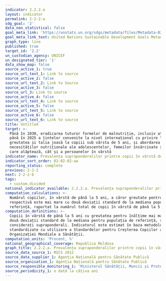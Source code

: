 ```yaml
---
indicator: 2.2.2.a
layout: indicator
permalink: 2-2-2-a
sdg_goal: '2'
data_non_statistical: false
goal_meta_link: 'https://unstats.un.org/sdgs/metadata/files/Metadata-02-02-02a.pdf'
goal_meta_link_text: United Nations Sustainable Development Goals Metadata (pdf 232kB)
graph_type: line
published: true
target_id: '2.2'
un_custodian_agency: UNICEF
un_designated_tier: '1'
data_show_map: false
source_active_1: true
source_url_text_1: Link to source
source_active_2: false
source_url_text_2: Link to Source
source_active_3: false
source_url_3: Link to source
source_active_4: false
source_url_text_4: Link to source
source_active_5: false
source_url_text_5: Link to source
source_active_6: false
source_url_text_6: Link to source
title: Untitled
target: >-
  Până în 2030, eradicarea tuturor formelor de malnutriție, inclusiv atingerea
  până în 2025 a țintelor convenite la nivel internațional cu privire la
  greutatea și talia joasă la copiii sub vârsta de 5 ani, și abordarea
  necesităților nutriționale ale adolescentelor, femeilor însărcinate și celor
  care alăptează, cât și a persoanelor în vârstă
indicator_name: Prevalența supraponderalilor printre copii în vârstă de până la 5 ani
indicator_sort_order: 02-02-02-aa
reporting_status: complete
previous: 2-2-2
next: 2-2-2-b
tags:
  - custom.divided
national_indicator_available: 2.2.2.a. Prevalența supraponderalilor printre copii în vârstă de până la 5 ani
computation_calculations: >-
  Numărul copiilor, în vârstă de până la 5 ani, a căror greutate pentru vârsta
  respectivă este mai mare cu două deviații standard de la mediana populației de
  referință, raportat la numărul total de copii în vârstă de până la 5 ani.
computation_definitions: >-
  Copiii în vârstă de până la 5 ani cu greutatea pentru înălțime mai mare cu
  două deviații standard de la mediana pentru populația de referință, sunt
  considerați supraponderali. Indicatorul este estimat în baza metodologiei
  standardizate cu utilizare a Standardelor pentru Creșterea Copiilor ale
  Organizației Mondiale a Sănătății.
computation_units: 'Procent, %'
national_geographical_coverage: Republica Moldova
graph_title: 2.2.2.a. Prevalența supraponderalilor printre copii în vârstă de până la 5 ani
source_data_source_1: MICS 2012
source_data_supplier_1: Agenția Națională pentru Sănătate Publică
source_organisation_1: Agenția Națională pentru Sănătate Publică
source_responsible_monitoring_1: 'Ministerul Sănătății, Muncii și Protecției Sociale'
source_periodicity_1: o dată la câțiva ani
---
```

